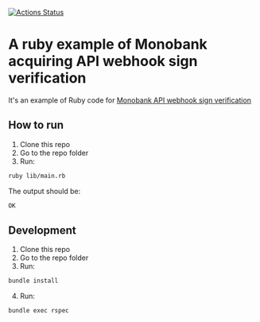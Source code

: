 [![Actions Status](https://github.com/loqimean/monobank_webhook_sign_verification/actions/workflows/ci.yml/badge.svg)](https://github.com/loqimean/monobank_webhook_sign_verification/actions)
# A ruby example of Monobank acquiring API webhook sign verification
It's an example of Ruby code for [Monobank API webhook sign verification](https://api.monobank.ua/docs/acquiring.html#tag/Prikladi-verifikaciyi-pidpisu-webhook)

## How to run
1. Clone this repo
2. Go to the repo folder
3. Run:
```bash
ruby lib/main.rb
```

The output should be:
```bash
OK
```

## Development
1. Clone this repo
2. Go to the repo folder
3. Run:
```bash
bundle install
```
4. Run:
```bash
bundle exec rspec
```
